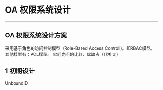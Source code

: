 # OA 权限系统设计

-----------------
## OA 权限系统设计方案
采用基于角色的访问控制模型（Role-Based Access Controll)。即RBAC模型。
其他模型有：ACL模型。
它们之间的比较，优缺点（代补充）

## 1 初期设计

UnboundID 